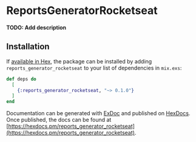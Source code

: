 # ReportsGeneratorRocketseat

**TODO: Add description**

## Installation

If [available in Hex](https://hex.pm/docs/publish), the package can be installed
by adding `reports_generator_rocketseat` to your list of dependencies in `mix.exs`:

```elixir
def deps do
  [
    {:reports_generator_rocketseat, "~> 0.1.0"}
  ]
end
```

Documentation can be generated with [ExDoc](https://github.com/elixir-lang/ex_doc)
and published on [HexDocs](https://hexdocs.pm). Once published, the docs can
be found at [https://hexdocs.pm/reports_generator_rocketseat](https://hexdocs.pm/reports_generator_rocketseat).

